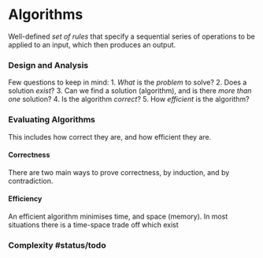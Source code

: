 # Algorithms
Well-defined *set of rules* that specify a sequential series of operations to be applied to an input, which then produces an output.

### Design and Analysis
Few questions to keep in mind:
	1. *What* is the *problem* to solve?
	2. Does a solution *exist*?
	3. Can we find a solution (algorithm), and is there *more* *than* *one* solution?
	4. Is the algorithm *correct*?
	5. How *efficient* is the algorithm?

### Evaluating Algorithms
This includes how correct they are, and how efficient they are.

#### Correctness
There are two main ways to prove correctness, by induction, and by contradiction.

#### Efficiency
An efficient algorithm minimises time, and space (memory). In most situations there is a time-space trade off which exist

### Complexity #status/todo 

